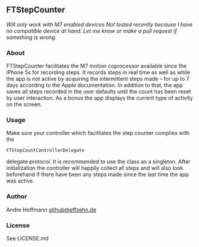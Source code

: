## FTStepCounter

_Will only work with M7 enabled devices_
_Not tested recently because I have no compatible device at hand. Let me know or make a pull request if something is wrong._

### About
FTStepCounter facilitates the M7 motion coprocessor available since the iPhone 5s for recording steps. It records steps in real time as well as while the app is not active by acquiring the intermittent steps made – for up to 7 days according to the Apple documentation. In addition to that, the app saves all steps recorded in the user defaults until the count has been reset by user interaction.
As a bonus the app displays the current type of activity on the screen.

### Usage
Make sure your controller which facilitates the step counter complies with the
```
FTStepCountControllerDelegate
``` 
delegate protocol.
It is recommended to use the class as a singleton. After initialization the controller will happily collect all steps and will also look beforehand if there have been any steps made since the last time the app was active.

### Author
Andre Hoffmann
github@effzehn.de

### License
See LICENSE.md
